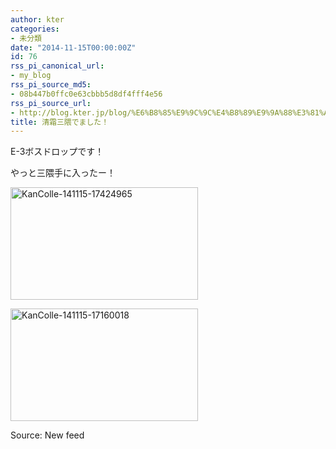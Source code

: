 ```yaml
---
author: kter
categories:
- 未分類
date: "2014-11-15T00:00:00Z"
id: 76
rss_pi_canonical_url:
- my_blog
rss_pi_source_md5:
- 08b447b0ffc0e63cbbb5d8df4fff4e56
rss_pi_source_url:
- http://blog.kter.jp/blog/%E6%B8%85%E9%9C%9C%E4%B8%89%E9%9A%88%E3%81%A7%E3%81%BE%E3%81%97%E3%81%9F/
title: 清霜三隈でました！
---
```

E-3ボスドロップです！
  
やっと三隈手に入ったー！

[<img src="http:&#047;&#047;img.kter.jp&#047;wp-content&#047;uploads&#047;2014&#047;11&#047;KanColle-141115-17424965-300x180.png" alt="KanColle-141115-17424965" width="300" height="180" class="alignnone size-medium wp-image-575" />](http:&#047;&#047;img.kter.jp&#047;wp-content&#047;uploads&#047;2014&#047;11&#047;KanColle-141115-17424965.png)

[<img src="http:&#047;&#047;img.kter.jp&#047;wp-content&#047;uploads&#047;2014&#047;11&#047;KanColle-141115-17160018-300x180.png" alt="KanColle-141115-17160018" width="300" height="180" class="alignnone size-medium wp-image-576" />](http:&#047;&#047;img.kter.jp&#047;wp-content&#047;uploads&#047;2014&#047;11&#047;KanColle-141115-17160018.png)

Source: New feed